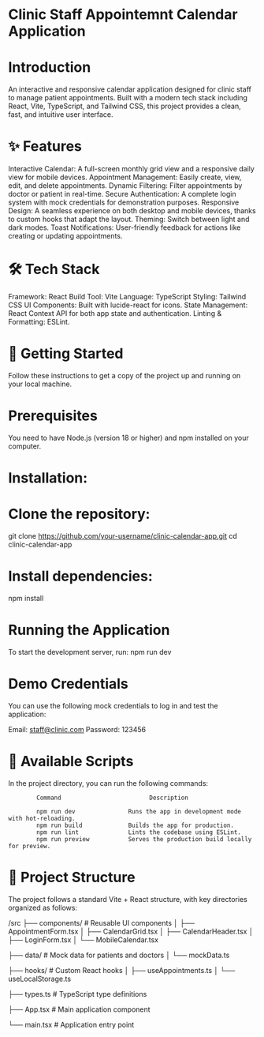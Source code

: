 # Clinic Staff Appointemnt Calendar Application 
# Introduction

An interactive and responsive calendar application designed for clinic staff to manage patient appointments. Built with a modern tech stack including React, Vite, TypeScript, and Tailwind CSS, this project provides a clean, fast, and intuitive user interface.

# ✨ Features

Interactive Calendar: A full-screen monthly grid view and a responsive daily view for mobile devices.
Appointment Management: Easily create, view, edit, and delete appointments.
Dynamic Filtering: Filter appointments by doctor or patient in real-time.
Secure Authentication: A complete login system with mock credentials for demonstration purposes.
Responsive Design: A seamless experience on both desktop and mobile devices, thanks to custom hooks that adapt the layout.
Theming: Switch between light and dark modes.
Toast Notifications: User-friendly feedback for actions like creating or updating appointments.

# 🛠️ Tech Stack

Framework: React
Build Tool: Vite
Language: TypeScript
Styling: Tailwind CSS
UI Components: Built with lucide-react for icons.
State Management: React Context API for both app state and authentication.
Linting & Formatting: ESLint.

# 🚀 Getting Started

Follow these instructions to get a copy of the project up and running on your local machine.

# Prerequisites

You need to have Node.js (version 18 or higher) and npm installed on your computer.

# Installation:

# Clone the repository:

git clone https://github.com/your-username/clinic-calendar-app.git
cd clinic-calendar-app

# Install dependencies:

npm install

# Running the Application

To start the development server, run:
npm run dev

# Demo Credentials

You can use the following mock credentials to log in and test the application:

Email: staff@clinic.com
Password: 123456

# 📜 Available Scripts

In the project directory, you can run the following commands:

            Command                         Description

            npm run dev               Runs the app in development mode with hot-reloading.
            npm run build             Builds the app for production.
            npm run lint              Lints the codebase using ESLint.
            npm run preview           Serves the production build locally for preview.

# 📂 Project Structure

The project follows a standard Vite + React structure, with key directories organized as follows:

/src
├── components/       # Reusable UI components
│   ├── AppointmentForm.tsx
│   ├── CalendarGrid.tsx
│   ├── CalendarHeader.tsx
│   ├── LoginForm.tsx
│   └── MobileCalendar.tsx

├── data/             # Mock data for patients and doctors
│   └── mockData.ts

├── hooks/            # Custom React hooks
│   ├── useAppointments.ts
│   └── useLocalStorage.ts

├── types.ts          # TypeScript type definitions

├── App.tsx           # Main application component

└── main.tsx          # Application entry point
